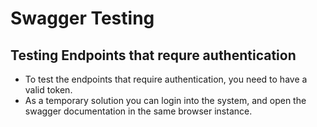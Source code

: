 # Swagger Testing
## Testing Endpoints that requre authentication
- To test  the endpoints that require authentication, you need to have a valid token. 
- As a temporary solution you can login into the system, and open the swagger documentation in the same browser instance.